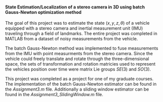 #### State Estimation/Localization of a stereo camera in 3D using batch Gauss-Newton optimization method
The goal of this project was to estimate the state $(x,y,z,\theta)$ of a vehicle equipped with a stereo camera and inertial measurement unit (IMU) traveling through a field of landmarks. The entire project was completed in MATLAB from a dataset of noisy measurements from the vehicle. 

The batch Gauss-Newton method was implemented to fuse measurements from the IMU with point measurments from the stereo camera. Since the vehicle could freely translate and rotate through the three-dimensional space, the sets of transformation and rotation matricies used to represent the vehicles position over time were matrix Lie groups $SE(3)$ and $SO(3)$. 

This project was completed as a project for one of my graduate courses. The implementation of the batch Gauss-Newton estimator can be found in the *Assignment3.m* file. Additionally a sliding window estimator can be found in the *Assignment3_SlidingWindow.m* file. 

